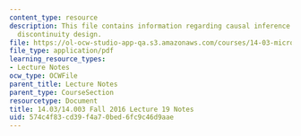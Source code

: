 ```yaml
---
content_type: resource
description: This file contains information regarding causal inference using regression
  discontinuity design.
file: https://ol-ocw-studio-app-qa.s3.amazonaws.com/courses/14-03-microeconomic-theory-and-public-policy-fall-2016/574c4f83cd39f4a70bed6fc9c46d9aae_MIT14_03F16_lec19.pdf
file_type: application/pdf
learning_resource_types:
- Lecture Notes
ocw_type: OCWFile
parent_title: Lecture Notes
parent_type: CourseSection
resourcetype: Document
title: 14.03/14.003 Fall 2016 Lecture 19 Notes
uid: 574c4f83-cd39-f4a7-0bed-6fc9c46d9aae
---
```

